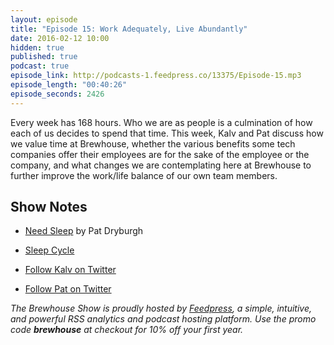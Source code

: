 ```yaml
---
layout: episode
title: "Episode 15: Work Adequately, Live Abundantly"
date: 2016-02-12 10:00
hidden: true
published: true
podcast: true
episode_link: http://podcasts-1.feedpress.co/13375/Episode-15.mp3
episode_length: "00:40:26"
episode_seconds: 2426
---
```


Every week has 168 hours. Who we are as people is a culmination of how each of us decides to spend that time. This week, Kalv and Pat discuss how we value time at Brewhouse, whether the various benefits some tech companies offer their employees are for the sake of the employee or the company, and what changes we are contemplating here at Brewhouse to further improve the work/life balance of our own team members.

<!-- break -->

## Show Notes

- [Need Sleep](http://patdryburgh.com/blog/need-sleep/) by Pat Dryburgh
- [Sleep Cycle](http://www.sleepcycle.com)

- [Follow Kalv on Twitter](http://twitter.com/kalv)
- [Follow Pat on Twitter](http://twitter.com/patdryburgh)

*The Brewhouse Show is proudly hosted by [Feedpress][FP], a simple, intuitive, and powerful RSS analytics and podcast hosting platform. Use the promo code **brewhouse** at checkout for 10% off your first year.*

[FP]: http://feed.press
[TBS]: http://brewhouse.io/show/